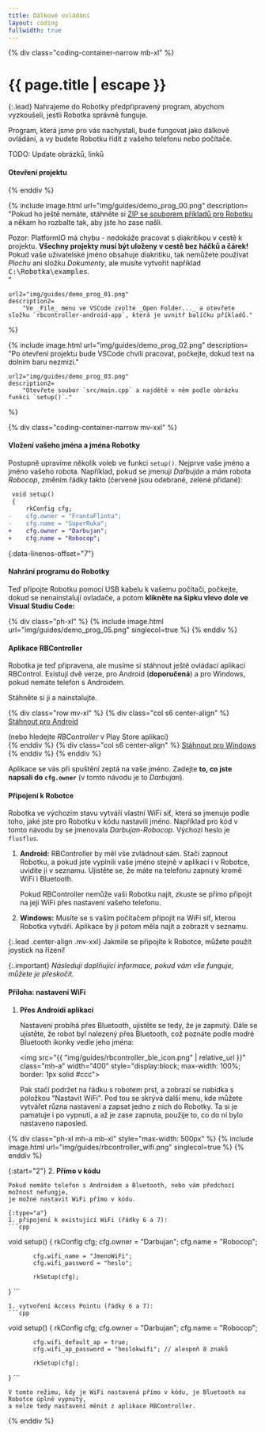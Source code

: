```yaml
---
title: Dálkové ovládání
layout: coding
fullwidth: true
---
```


{% div class="coding-container-narrow mb-xl" %}
# {{ page.title | escape }}

{:.lead}
Nahrajeme do Robotky předpřipravený program, abychom vyzkoušeli, jestli Robotka správně funguje.

Program, která jsme pro vás nachystali, bude fungovat jako dálkové ovládání,
a vy budete Robotku řídit z vašeho telefonu nebo počítače.


TODO: Update obrázků, linků


#### Otevření projektu


{% enddiv %}

{% include image.html
    url="img/guides/demo_prog_00.png"
    description=
        "Pokud ho ještě nemáte, stáhněte si [ZIP se souborem příkladů pro Robotku](https://github.com/RoboticsBrno/roboruka-examples/archive/stable.zip)
        a někam ho rozbalte tak, aby jste ho zase našli.

<div class=\"important\">Pozor: PlatformIO má chybu - nedokáže pracovat s diakritikou v cestě k projektu. <b>Všechny projekty musí být uloženy v cestě bez háčků a čárek!</b><br>
Pokud vaše uživatelské jméno obsahuje diakritiku, tak nemůžete používat <i>Plochu</i> ani složku <i>Dokumenty</i>, ale musíte vytvořit například <kbd>C:\Robotka\examples</kbd>.</div>"

    url2="img/guides/demo_prog_01.png"
    description2=
        "Ve _File_ menu ve VSCode zvolte _Open Folder..._ a otevřete složku `rbcontroller-android-app`, která je uvnitř balíčku příkladů."
 %}

{% include image.html
    url="img/guides/demo_prog_02.png"
    description=
        "Po otevření projektu bude VSCode chvíli pracovat, počkejte, dokud text na dolním baru nezmizí."

    url2="img/guides/demo_prog_03.png"
    description2=
        "Otevřete soubor `src/main.cpp` a najdětě v něm podle obrázku funkci `setup()`."
 %}


{% div class="coding-container-narrow mv-xxl" %}
#### Vložení vašeho jména a jména Robotky
Postupně upravíme několik voleb ve funkci `setup()`. Nejprve vaše jméno a jméno vašeho robota.
Například, pokud se jmenuji _Dařbuján_ a mám robota _Robocop_, změním řádky takto
(červené jsou odebrané, zelené přidané):

```diff
 void setup()
 {
     rkConfig cfg;
-    cfg.owner = "FrantaFlinta";
-    cfg.name = "SuperRuka";
+    cfg.owner = "Darbujan";
+    cfg.name = "Robocop";

```
{:data-linenos-offset="7"}

#### Nahrání programu do Robotky
Teď připojte Robotku pomocí USB kabelu k vašemu počítači, počkejte, dokud se nenainstalují ovladače,
a potom **klikněte na šipku vlevo dole ve Visual Studiu Code:**

{% div class="ph-xl" %}
 {% include image.html
    url="img/guides/demo_prog_05.png"
    singlecol=true
 %}
{% enddiv %}


#### Aplikace RBController
Robotka je teď připravena, ale musíme si stáhnout ještě ovládací aplikaci RBControl.
Existují dvě verze, pro Android (**doporučená**) a pro Windows, pokud nemáte telefon
s Androidem.

Stáhněte si ji a nainstalujte.

{% div class="row mv-xl" %}
{% div class="col s6 center-align" %}
<a class="waves-effect waves-light btn-large green darken-1" href="https://play.google.com/store/apps/details?id=com.tassadar.rbcontroller">Stáhnout pro Android</a>
<div class="mt-xs grey-text text-darken-1">(nebo hledejte <i>RBController</i> v Play Store aplikaci)</div>
{% enddiv %}
{% div class="col s6 center-align" %}
<a class="btn-large blue darken-1" href="https://github.com/RoboticsBrno/rbcontroller-electron/releases/download/v1.3.0/rbcontroller-electron.Setup.1.3.0.exe">Stáhnout pro Windows</a>
{% enddiv %}
{% enddiv %}

Aplikace se vás při spuštění zeptá na vaše jméno. Zadejte **to, co jste napsali do `cfg.owner`** (v tomto návodu je to _Darbujan_).


#### Připojení k Robotce
Robotka ve výchozím stavu vytváří vlastní WiFi síť, která se jmenuje podle toho,
jaké jste pro Robotku v kódu nastavili jméno. Například pro kód v tomto návodu by se jmenovala
_Darbujan-Robocop_. Výchozí heslo je `flusflus`.

1. **Android:** RBController by měl vše zvládnout sám. Stačí zapnout Robotku,
   a pokud jste vyplnili vaše jméno stejně v aplikaci i v Robotce,
   uvidíte ji v seznamu. Ujistěte se, že máte na telefonu zapnutý kromě WiFi i Bluetooth.

   Pokud RBController nemůže vaši Robotku najít, zkuste se přímo připojit na její WiFi přes nastavení
   vašeho telefonu.

2. **Windows:** Musíte se s vaším počítačem připojit na WiFi síť, kterou Robotka vytváří.
   Aplikace by ji potom měla najít a zobrazit v seznamu.


{:.lead .center-align .mv-xxl}
Jakmile se připojíte k Robotce, můžete použít joystick na řízení!

{:.important}
_Následují doplňující informace, pokud vám vše funguje, můžete je přeskočit._


#### Příloha: nastavení WiFi
1. **Přes Androidí aplikaci**

   Nastavení probíhá přes Bluetooth, ujistěte se tedy, že je zapnutý. Dále se ujistěte,
   že robot byl nalezený přes Bluetooth, což poznáte podle modré Bluetooth ikonky vedle jeho jména:

   <img src="{{ "img/guides/rbcontroller_ble_icon.png" | relative_url }}" class="mh-a" width="400" style="display:block; max-width: 100%; border: 1px solid #ccc">

   Pak stačí podržet na řádku s robotem prst, a zobrazí se nabídka s položkou "Nastavit WiFi".
   Pod tou se skrývá další menu, kde můžete vytvářet různa nastavení a zapsat jedno z nich do Robotky.
   Ta si je pamatuje i po vypnutí, a až je zase zapnuta, použije to, co do ní bylo nastaveno naposled.

{% div class="ph-xl mh-a mb-xl" style="max-width: 500px" %}
 {% include image.html
     url="img/guides/rbcontroller_wifi.png"
     singlecol=true
 %}
{% enddiv %}

{:start="2"}
2. **Přímo v kódu**

    Pokud nemáte telefon s Androidem a Bluetooth, nebo vám předchozí možnost nefungje,
    je možné nastavit WiFi přímo v kódu.

    {:type="a"}
    1. připojení k existující WiFi (řádky 6 a 7):
    ```cpp
   void setup() {
           rkConfig cfg;
           cfg.owner = "Darbujan";
           cfg.name = "Robocop";

           cfg.wifi_name = "JmenoWiFi";
           cfg.wifi_password = "heslo";

           rkSetup(cfg);
   }
    ```

    1. vytvoření Access Pointu (řádky 6 a 7):
    ```cpp
   void setup() {
           rkConfig cfg;
           cfg.owner = "Darbujan";
           cfg.name = "Robocop";

           cfg.wifi_default_ap = true;
           cfg.wifi_ap_password = "heslokwifi"; // alespoň 8 znaků

           rkSetup(cfg);
   }
    ```

    V tomto režimu, kdy je WiFi nastavená přímo v kódu, je Bluetooth na Robotce úplně vypnutý,
    a nelze tedy nastavení měnit z aplikace RBController.


{% enddiv %}
